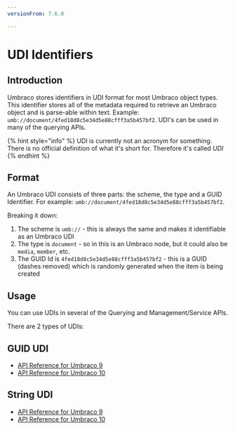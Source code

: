 ```yaml
---
versionFrom: 7.6.0

---
```


# UDI Identifiers

## Introduction

Umbraco stores identifiers in UDI format for most Umbraco object types. This identifier stores all of the metadata required to retrieve an Umbraco object and is parse-able within text. Example: `umb://document/4fed18d8c5e34d5e88cfff3a5b457bf2`. UDI's can be used in many of the querying APIs.

{% hint style="info" %}
UDI is currently not an acronym for something. There is no official definition of what it's short for. Therefore it's called *UDI*
{% endhint %}

## Format

An Umbraco UDI consists of three parts: the scheme, the type and a GUID Identifier. For example: `umb://document/4fed18d8c5e34d5e88cfff3a5b457bf2`.

Breaking it down:

1. The scheme is `umb://` - this is always the same and makes it identifiable as an Umbraco UDI
2. The type is `document` - so in this is an Umbraco node, but it could also be `media`, `member`, etc.
3. The GUID Id is `4fed18d8c5e34d5e88cfff3a5b457bf2` - this is a GUID (dashes removed) which is randomly generated when the item is being created

## Usage

You can use UDIs in several of the Querying and Management/Service APIs.

There are 2 types of UDIs:

## GUID UDI

* [API Reference for Umbraco 9](https://apidocs.umbraco.com/v10/csharp/api/Umbraco.Cms.Core.GuidUdi.html)
* [API Reference for Umbraco 10](https://apidocs.umbraco.com/v10/csharp/api/Umbraco.Cms.Core.GuidUdi.html)


## String UDI

* [API Reference for Umbraco 9](https://apidocs.umbraco.com/v10/csharp/api/Umbraco.Cms.Core.StringUdi.html)
* [API Reference for Umbraco 10](https://apidocs.umbraco.com/v10/csharp/api/Umbraco.Cms.Core.StringUdi.html)